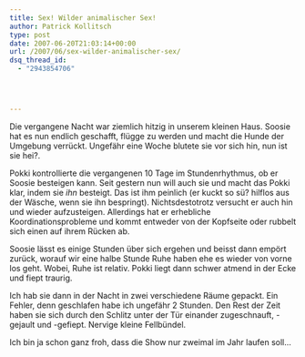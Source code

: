 ```yaml
---
title: Sex! Wilder animalischer Sex!
author: Patrick Kollitsch
type: post
date: 2007-06-20T21:03:14+00:00
url: /2007/06/sex-wilder-animalischer-sex/
dsq_thread_id:
  - "2943854706"




---
```

Die vergangene Nacht war ziemlich hitzig in unserem kleinen Haus. Soosie hat es nun endlich geschafft, flügge zu werden und macht die Hunde der Umgebung verrückt. Ungefähr eine Woche blutete sie vor sich hin, nun ist sie hei?. 

Pokki kontrollierte die vergangenen 10 Tage im Stundenrhythmus, ob er Soosie besteigen kann. Seit gestern nun will auch sie und macht das Pokki klar, indem sie _ihn_ besteigt. Das ist ihm peinlich (er kuckt so sü? hilflos aus der Wäsche, wenn sie ihn bespringt). Nichtsdestotrotz versucht er auch hin und wieder aufzusteigen. Allerdings hat er erhebliche Koordinationsprobleme und kommt entweder von der Kopfseite oder rubbelt sich einen auf ihrem Rücken ab.

Soosie lässt es einige Stunden über sich ergehen und beisst dann empört zurück, worauf wir eine halbe Stunde Ruhe haben ehe es wieder von vorne los geht. Wobei, Ruhe ist relativ. Pokki liegt dann schwer atmend in der Ecke und fiept traurig.

Ich hab sie dann in der Nacht in zwei verschiedene Räume gepackt. Ein Fehler, denn geschlafen habe ich ungefähr 2 Stunden. Den Rest der Zeit haben sie sich durch den Schlitz unter der Tür einander zugeschnauft, -gejault und -gefiept. Nervige kleine Fellbündel.

Ich bin ja schon ganz froh, dass die Show nur zweimal im Jahr laufen soll&#8230;